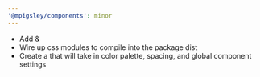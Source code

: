 ```yaml
---
'@mpigsley/components': minor
---
```


- Add <FlexContainer /> & <Spinner />
- Wire up css modules to compile into the package dist
- Create a <ThemeProvider /> that will take in color palette, spacing, and global component settings
